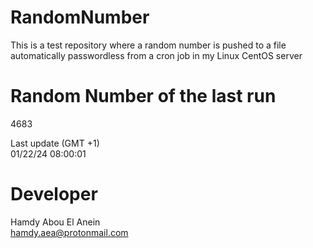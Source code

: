 # RandomNumber    
This is a test repository where a random number is pushed to a file automatically passwordless from a cron job in my Linux CentOS server    
# Random Number of the last run   
4683
      
Last update (GMT +1)    
01/22/24 08:00:01
# Developer    
Hamdy Abou El Anein   
hamdy.aea@protonmail.com
